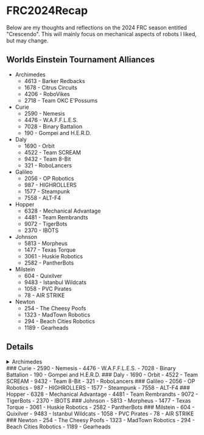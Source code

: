 # FRC2024Recap
Below are my thoughts and reflections on the 2024 FRC season entitled "Crescendo".  This will mainly focus on mechanical aspects of robots I liked, but may change.

## Worlds Einstein Tournament Alliances

- Archimedes
  - 4613 - Barker Redbacks
  - 1678 - Citrus Circuits
  - 4206 - RoboVikes
  - 2718 - Team OKC E'Possums
- Curie
  - 2590 - Nemesis
  - 4476 - W.A.F.F.L.E.S.
  - 7028 - Binary Battalion
  - 190 - Gompei and H.E.R.D.
- Daly
  - 1690 - Orbit
  - 4522 - Team SCREAM
  - 9432 - Team 8-Bit
  - 321 - RoboLancers
- Galileo
  - 2056 - OP Robotics
  - 987 - HIGHROLLERS
  - 1577 - Steampunk
  - 7558 - ALT-F4
- Hopper
  - 6328 - Mechanical Advantage
  - 4481 - Team Rembrandts
  - 9072 - TigerBots
  - 2370 - IBOTS
- Johnson
  - 5813 - Morpheus
  - 1477 - Texas Torque
  - 3061 - Huskie Robotics
  - 2582 - PantherBots
- Milstein
  - 604 - Quixilver
  - 9483 - Istanbul Wildcats
  - 1058 - PVC Pirates
  - 78 - AIR STRIKE
- Newton
  - 254 - The Cheesy Poofs
  - 1323 - MadTown Robotics
  - 294 - Beach Cities Robotics
  - 1189 - Gearheads

## Details
<Details>
  <Summary>Archimedes</Summary>
### Archimedes
#### 4613 - Barker Redbacks
#### 1678 - Citrus Circuits
#### 4206 - RoboVikes
#### 2718 - Team OKC E'Possums
</Details>
### Curie
- 2590 - Nemesis
- 4476 - W.A.F.F.L.E.S.
- 7028 - Binary Battalion
- 190 - Gompei and H.E.R.D.
### Daly
- 1690 - Orbit
- 4522 - Team SCREAM
- 9432 - Team 8-Bit
- 321 - RoboLancers
### Galileo
- 2056 - OP Robotics
- 987 - HIGHROLLERS
- 1577 - Steampunk
- 7558 - ALT-F4
### Hopper
- 6328 - Mechanical Advantage
- 4481 - Team Rembrandts
- 9072 - TigerBots
- 2370 - IBOTS
### Johnson
- 5813 - Morpheus
- 1477 - Texas Torque
- 3061 - Huskie Robotics
- 2582 - PantherBots
### Milstein
- 604 - Quixilver
- 9483 - Istanbul Wildcats
- 1058 - PVC Pirates
- 78 - AIR STRIKE
### Newton
- 254 - The Cheesy Poofs
- 1323 - MadTown Robotics
- 294 - Beach Cities Robotics
- 1189 - Gearheads


